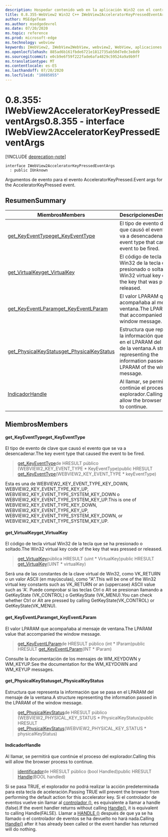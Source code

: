 ```yaml
---
description: Hospedar contenido web en la aplicación Win32 con el control Microsoft Edge WebView2
title: 0.8.355-WebView2 Win32 C++ IWebView2AcceleratorKeyPressedEventArgs
author: MSEdgeTeam
ms.author: msedgedevrel
ms.date: 07/20/2020
ms.topic: reference
ms.prod: microsoft-edge
ms.technology: webview
keywords: IWebView2, IWebView2WebView, webview2, WebView, aplicaciones Win32, Win32, Edge
ms.openlocfilehash: 885ad6b161fbde6721e1812735ab50d7e0c3e8d9
ms.sourcegitcommit: e0cb9e6f59f222fade6afa4829c59524a9a9b9ff
ms.translationtype: MT
ms.contentlocale: es-ES
ms.lasthandoff: 07/20/2020
ms.locfileid: "10885055"
---
```

# <span data-ttu-id="4cf52-104">0.8.355: IWebView2AcceleratorKeyPressedEventArgs</span><span class="sxs-lookup"><span data-stu-id="4cf52-104">0.8.355 - interface IWebView2AcceleratorKeyPressedEventArgs</span></span> 

[!INCLUDE [deprecation-note](../../includes/deprecation-note.md)]

```
interface IWebView2AcceleratorKeyPressedEventArgs
  : public IUnknown
```

<span data-ttu-id="4cf52-105">Argumentos de evento para el evento AcceleratorKeyPressed.</span><span class="sxs-lookup"><span data-stu-id="4cf52-105">Event args for the AcceleratorKeyPressed event.</span></span>

## <span data-ttu-id="4cf52-106">Resumen</span><span class="sxs-lookup"><span data-stu-id="4cf52-106">Summary</span></span>

 <span data-ttu-id="4cf52-107">Miembros</span><span class="sxs-lookup"><span data-stu-id="4cf52-107">Members</span></span>                        | <span data-ttu-id="4cf52-108">Descripciones</span><span class="sxs-lookup"><span data-stu-id="4cf52-108">Descriptions</span></span>
--------------------------------|---------------------------------------------
[<span data-ttu-id="4cf52-109">get_KeyEventType</span><span class="sxs-lookup"><span data-stu-id="4cf52-109">get_KeyEventType</span></span>](#get_keyeventtype) | <span data-ttu-id="4cf52-110">El tipo de evento de clave que causó el evento que se va a desencadenar.</span><span class="sxs-lookup"><span data-stu-id="4cf52-110">The key event type that caused the event to be fired.</span></span>
[<span data-ttu-id="4cf52-111">get_VirtualKey</span><span class="sxs-lookup"><span data-stu-id="4cf52-111">get_VirtualKey</span></span>](#get_virtualkey) | <span data-ttu-id="4cf52-112">El código de tecla virtual Win32 de la tecla que se ha presionado o soltado.</span><span class="sxs-lookup"><span data-stu-id="4cf52-112">The Win32 virtual key code of the key that was pressed or released.</span></span>
[<span data-ttu-id="4cf52-113">get_KeyEventLParam</span><span class="sxs-lookup"><span data-stu-id="4cf52-113">get_KeyEventLParam</span></span>](#get_keyeventlparam) | <span data-ttu-id="4cf52-114">El valor LPARAM que acompañaba al mensaje de ventana.</span><span class="sxs-lookup"><span data-stu-id="4cf52-114">The LPARAM value that accompanied the window message.</span></span>
[<span data-ttu-id="4cf52-115">get_PhysicalKeyStatus</span><span class="sxs-lookup"><span data-stu-id="4cf52-115">get_PhysicalKeyStatus</span></span>](#get_physicalkeystatus) | <span data-ttu-id="4cf52-116">Estructura que representa la información que se pasa en el LPARAM del mensaje de la ventana.</span><span class="sxs-lookup"><span data-stu-id="4cf52-116">A structure representing the information passed in the LPARAM of the window message.</span></span>
[<span data-ttu-id="4cf52-117">Indicador</span><span class="sxs-lookup"><span data-stu-id="4cf52-117">Handle</span></span>](#handle) | <span data-ttu-id="4cf52-118">Al llamar, se permitirá que continúe el proceso del explorador.</span><span class="sxs-lookup"><span data-stu-id="4cf52-118">Calling this will allow the browser process to continue.</span></span>

## <span data-ttu-id="4cf52-119">Miembros</span><span class="sxs-lookup"><span data-stu-id="4cf52-119">Members</span></span>

#### <span data-ttu-id="4cf52-120">get_KeyEventType</span><span class="sxs-lookup"><span data-stu-id="4cf52-120">get_KeyEventType</span></span> 

<span data-ttu-id="4cf52-121">El tipo de evento de clave que causó el evento que se va a desencadenar.</span><span class="sxs-lookup"><span data-stu-id="4cf52-121">The key event type that caused the event to be fired.</span></span>

> <span data-ttu-id="4cf52-122">[get_KeyEventType](#get_keyeventtype)de HRESULT público (WEBVIEW2_KEY_EVENT_TYPE \* KeyEventType)</span><span class="sxs-lookup"><span data-stu-id="4cf52-122">public HRESULT [get_KeyEventType](#get_keyeventtype)(WEBVIEW2_KEY_EVENT_TYPE \* keyEventType)</span></span>

<span data-ttu-id="4cf52-123">Esta es una de WEBVIEW2_KEY_EVENT_TYPE_KEY_DOWN, WEBVIEW2_KEY_EVENT_TYPE_KEY_UP, WEBVIEW2_KEY_EVENT_TYPE_SYSTEM_KEY_DOWN o WEBVIEW2_KEY_EVENT_TYPE_SYSTEM_KEY_UP.</span><span class="sxs-lookup"><span data-stu-id="4cf52-123">This is one of WEBVIEW2_KEY_EVENT_TYPE_KEY_DOWN, WEBVIEW2_KEY_EVENT_TYPE_KEY_UP, WEBVIEW2_KEY_EVENT_TYPE_SYSTEM_KEY_DOWN, or WEBVIEW2_KEY_EVENT_TYPE_SYSTEM_KEY_UP.</span></span>

#### <span data-ttu-id="4cf52-124">get_VirtualKey</span><span class="sxs-lookup"><span data-stu-id="4cf52-124">get_VirtualKey</span></span> 

<span data-ttu-id="4cf52-125">El código de tecla virtual Win32 de la tecla que se ha presionado o soltado.</span><span class="sxs-lookup"><span data-stu-id="4cf52-125">The Win32 virtual key code of the key that was pressed or released.</span></span>

> <span data-ttu-id="4cf52-126">[get_VirtualKey](#get_virtualkey)pública HRESULT (uint \* VirtualKey)</span><span class="sxs-lookup"><span data-stu-id="4cf52-126">public HRESULT [get_VirtualKey](#get_virtualkey)(UINT \* virtualKey)</span></span>

<span data-ttu-id="4cf52-127">Será una de las constantes de la clave virtual de Win32, como VK_RETURN o un valor ASCII (en mayúsculas), como "A".</span><span class="sxs-lookup"><span data-stu-id="4cf52-127">This will be one of the Win32 virtual key constants such as VK_RETURN or an (uppercase) ASCII value such as 'A'.</span></span> <span data-ttu-id="4cf52-128">Puede comprobar si las teclas Ctrl o Alt se presionan llamando a GetKeyState (VK_CONTROL) o GetKeyState (VK_MENU).</span><span class="sxs-lookup"><span data-stu-id="4cf52-128">You can check whether Ctrl or Alt are pressed by calling GetKeyState(VK_CONTROL) or GetKeyState(VK_MENU).</span></span>

#### <span data-ttu-id="4cf52-129">get_KeyEventLParam</span><span class="sxs-lookup"><span data-stu-id="4cf52-129">get_KeyEventLParam</span></span> 

<span data-ttu-id="4cf52-130">El valor LPARAM que acompañaba al mensaje de ventana.</span><span class="sxs-lookup"><span data-stu-id="4cf52-130">The LPARAM value that accompanied the window message.</span></span>

> <span data-ttu-id="4cf52-131">[get_KeyEventLParam](#get_keyeventlparam)de HRESULT público (int \* lParam)</span><span class="sxs-lookup"><span data-stu-id="4cf52-131">public HRESULT [get_KeyEventLParam](#get_keyeventlparam)(INT \* lParam)</span></span>

<span data-ttu-id="4cf52-132">Consulte la documentación de los mensajes de WM_KEYDOWN y WM_KEYUP.</span><span class="sxs-lookup"><span data-stu-id="4cf52-132">See the documentation for the WM_KEYDOWN and WM_KEYUP messages.</span></span>

#### <span data-ttu-id="4cf52-133">get_PhysicalKeyStatus</span><span class="sxs-lookup"><span data-stu-id="4cf52-133">get_PhysicalKeyStatus</span></span> 

<span data-ttu-id="4cf52-134">Estructura que representa la información que se pasa en el LPARAM del mensaje de la ventana.</span><span class="sxs-lookup"><span data-stu-id="4cf52-134">A structure representing the information passed in the LPARAM of the window message.</span></span>

> <span data-ttu-id="4cf52-135">[get_PhysicalKeyStatus](#get_physicalkeystatus)de HRESULT público (WEBVIEW2_PHYSICAL_KEY_STATUS \* PhysicalKeyStatus)</span><span class="sxs-lookup"><span data-stu-id="4cf52-135">public HRESULT [get_PhysicalKeyStatus](#get_physicalkeystatus)(WEBVIEW2_PHYSICAL_KEY_STATUS \* physicalKeyStatus)</span></span>

#### <span data-ttu-id="4cf52-136">Indicador</span><span class="sxs-lookup"><span data-stu-id="4cf52-136">Handle</span></span> 

<span data-ttu-id="4cf52-137">Al llamar, se permitirá que continúe el proceso del explorador.</span><span class="sxs-lookup"><span data-stu-id="4cf52-137">Calling this will allow the browser process to continue.</span></span>

> <span data-ttu-id="4cf52-138">[identificador](#handle)de HRESULT público (bool Handled)</span><span class="sxs-lookup"><span data-stu-id="4cf52-138">public HRESULT [Handle](#handle)(BOOL handled)</span></span>

<span data-ttu-id="4cf52-139">Si se pasa TRUE, el explorador no podrá realizar la acción predeterminada para esta tecla de aceleración.</span><span class="sxs-lookup"><span data-stu-id="4cf52-139">Passing TRUE will prevent the browser from performing the default action for this accelerator key.</span></span> <span data-ttu-id="4cf52-140">Si el controlador de eventos vuelve sin llamar al [controlador ()](#handle), es equivalente a llamar a handle (false).</span><span class="sxs-lookup"><span data-stu-id="4cf52-140">If the event handler returns without calling [Handle()](#handle), it is equivalent to calling Handle(FALSE).</span></span> <span data-ttu-id="4cf52-141">Llamar a [HANDLE ()](#handle) después de que ya se ha llamado o el controlador de eventos se ha devuelto no hará nada.</span><span class="sxs-lookup"><span data-stu-id="4cf52-141">Calling [Handle()](#handle) after it has already been called or the event handler has returned will do nothing.</span></span>

